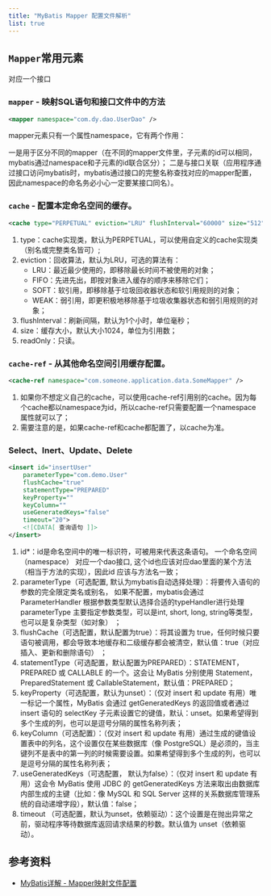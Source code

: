 ```yaml
---
title: "MyBatis Mapper 配置文件解析"
list: true
---
```


## `Mapper`常用元素

对应一个接口

### `mapper` - 映射SQL语句和接口文件中的方法

```xml
<mapper namespace="com.dy.dao.UserDao" />
```

mapper元素只有一个属性namespace，它有两个作用：

一是用于区分不同的mapper（在不同的mapper文件里，子元素的id可以相同，mybatis通过namespace和子元素的id联合区分）；
二是与接口关联（应用程序通过接口访问mybatis时，mybatis通过接口的完整名称查找对应的mapper配置，因此namespace的命名务必小心一定要某接口同名）。

### `cache` - 配置本定命名空间的缓存。

```xml
<cache type="PERPETUAL" eviction="LRU" flushInterval="60000" size="512" readOnly="true" />
```

1. type：cache实现类，默认为PERPETUAL，可以使用自定义的cache实现类（别名或完整类名皆可）;
2. eviction：回收算法，默认为LRU，可选的算法有：
    - LRU：最近最少使用的，即移除最长时间不被使用的对象；
    - FIFO：先进先出，即按对象进入缓存的顺序来移除它们；
    - SOFT：软引用，即移除基于垃圾回收器状态和软引用规则的对象；
    - WEAK：弱引用，即更积极地移除基于垃圾收集器状态和弱引用规则的对象；
3. flushInterval：刷新间隔，默认为1个小时，单位毫秒；
4. size：缓存大小，默认大小1024，单位为引用数；
5. readOnly：只读。

### `cache-ref` - 从其他命名空间引用缓存配置。

```xml
<cache-ref namespace="com.someone.application.data.SomeMapper" />
```

1. 如果你不想定义自己的cache，可以使用cache-ref引用别的cache。因为每个cache都以namespace为id，所以cache-ref只需要配置一个namespace属性就可以了；
2. 需要注意的是，如果cache-ref和cache都配置了，以cache为准。


### Select、Inert、Update、Delete

```xml
<insert id="insertUser" 
    parameterType="com.demo.User" 
    flushCache="true" 
    statementType="PREPARED" 
    keyProperty="" 
    keyColumn="" 
    useGeneratedKeys="false" 
    timeout="20">
    <![CDATA[ 查询语句 ]]>
</insert>
```

1. id*：id是命名空间中的唯一标识符，可被用来代表这条语句。 一个命名空间（namespace） 对应一个dao接口, 这个id也应该对应dao里面的某个方法（相当于方法的实现），因此id 应该与方法名一致；
2. parameterType（可选配置, 默认为mybatis自动选择处理）：将要传入语句的参数的完全限定类名或别名， 如果不配置，mybatis会通过ParameterHandler 根据参数类型默认选择合适的typeHandler进行处理 parameterType 主要指定参数类型，可以是int, short, long, string等类型，也可以是复杂类型（如对象） ；
3. flushCache（可选配置，默认配置为true）：将其设置为 true，任何时候只要语句被调用，都会导致本地缓存和二级缓存都会被清空，默认值：true（对应插入、更新和删除语句） ；
4. statementType（可选配置，默认配置为PREPARED）：STATEMENT，PREPARED 或 CALLABLE 的一个。这会让 MyBatis 分别使用 Statement，PreparedStatement 或 CallableStatement，默认值：PREPARED；
5. keyProperty（可选配置，默认为unset）：（仅对 insert 和 update 有用）唯一标记一个属性，MyBatis 会通过 getGeneratedKeys 的返回值或者通过 insert 语句的 selectKey 子元素设置它的键值，默认：unset。如果希望得到多个生成的列，也可以是逗号分隔的属性名称列表；
6. keyColumn（可选配置）：（仅对 insert 和 update 有用）通过生成的键值设置表中的列名，这个设置仅在某些数据库（像 PostgreSQL）是必须的，当主键列不是表中的第一列的时候需要设置。如果希望得到多个生成的列，也可以是逗号分隔的属性名称列表；
7. useGeneratedKeys（可选配置， 默认为false）：（仅对 insert 和 update 有用）这会令 MyBatis 使用 JDBC 的 getGeneratedKeys 方法来取出由数据库内部生成的主键（比如：像 MySQL 和 SQL Server 这样的关系数据库管理系统的自动递增字段），默认值：false；
8. timeout （可选配置，默认为unset，依赖驱动）：这个设置是在抛出异常之前，驱动程序等待数据库返回请求结果的秒数。默认值为 unset（依赖驱动）。 

## 参考资料

- [MyBatis详解 - Mapper映射文件配置](https://www.pdai.tech/md/framework/orm-mybatis/mybatis-y-config-mapper.html)